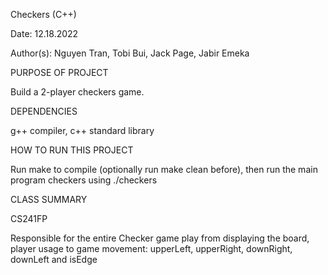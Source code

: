 Checkers (C++)

Date: 12.18.2022

Author(s): Nguyen Tran, Tobi Bui, Jack Page, Jabir Emeka

PURPOSE OF PROJECT

Build a 2-player checkers game.

DEPENDENCIES

g++ compiler, c++ standard library

HOW TO RUN THIS PROJECT

Run make to compile (optionally run make clean before), then run the main program checkers using ./checkers

CLASS SUMMARY

CS241FP

Responsible for the entire Checker game play from displaying the board, player usage to game movement: upperLeft, upperRight, downRight, downLeft and isEdge

